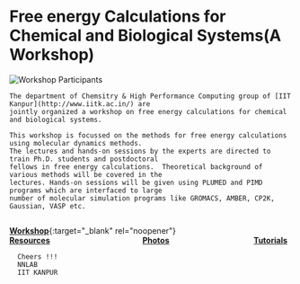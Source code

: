 # Free energy Calculations for Chemical and Biological Systems(A Workshop)



![Workshop Participants](https://lh3.googleusercontent.com/SRr33JRsxOeRJmmMzxd1aRGZkllpqEztj0bS4EZp9FLjR4rsecfYrz2IqlcM09rPkOY_CTGslMIWB2leSy-5cfCafezg-O1U5Foz3SDeJbw7-Fxa5Y8WSyzOAVgbDDPAhMT3CPwxNJ-wJgmlhD9JFfdNj2fAquQEJTJbNYET8aNpWYiK9WZVqqVZVnXuT6ENGSDmSQTXeqkfWwLNcgpkk_Ogaxm_WDdRYBxfzRMz7U9n7thb0zd29s8Mv2KSj9zDHXyQ3ZktPiMhPEzkhe2ND5pQJx4BU4L3GCPFjU3M22jys0QlBS1XaBSnC5ujbmxXas5dw7rHO0oyGGjbNUKY6iZqel9p0rnmRi4QJ0aPbuVfiBCWb8R_86qPxh_Huv1WT9fp3ChaZndmtIcWUtm2qmdwyOQlj_qIeCNnMrX3UsKlOTHiYQd6EhERN1EDqxAZIZOQARs61GFTXGTsXna_9cTytO27avTKV_VcOft6E-BEVl-lefZrB0YZyNShIxUI-jMvIk1sv9FtKCQwQV6laC1NVxt-bZIid0r-9CD7OgeiZmKEMom8lTSvd-oMgDr_z4wzXGQFctGvx5vL37LmX952sGiFBgQfN-yA22KS1n80VZbgS8TtOXVe2_i_pe4q060r28OAUAv2-gyfr319-eXloy5ZP-J9VrhgifcirB15qEcoYg4TiUKa4yhU6ERN3iEZNBWpwy_NZqp5HD_-z0k=w1983-h823-no)


```
The department of Chemsitry & High Performance Computing group of [IIT Kanpur](http://www.iitk.ac.in/) are 
jointly organized a workshop on free energy calculations for chemical and biological systems.
    
This workshop is focussed on the methods for free energy calculations using molecular dynamics methods.
The lectures and hands-on sessions by the experts are directed to train Ph.D. students and postdoctoral 
fellows in free energy calculations.  Theoretical background of various methods will be covered in the 
lectures. Hands-on sessions will be given using PLUMED and PIMD programs which are interfaced to large 
number of molecular simulation programs like GROMACS, AMBER, CP2K, Gaussian, VASP etc.
    
```   


[**Workshop**](https://sites.google.com/view/freeenergy-chembio/home){:target="_blank" rel="noopener"}`                      `[**Resources**](https://sites.google.com/view/freeenergy-chembio/resources)`                       `[**Photos**](https://photos.google.com/share/AF1QipO1mvbBSyV_jFhgwfcvBfGRBqRo9rZLLJHc7o8PhSLkcri3bXAsiFLb6UrnTNBFjg?key=N2lnaVIyX1RWMDVqSkpvMHlvSmctMjkyTnZCNGln)`                     `[**Tutorials**](https://sites.google.com/view/the-nnn-group/tutorials)
 
 
 
      Cheers !!!
      NNLAB
      IIT KANPUR
